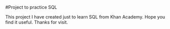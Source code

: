 #Project to practice SQL

This project I have created just to learn SQL from Khan Academy. Hope you find it useful.
Thanks for visit.
